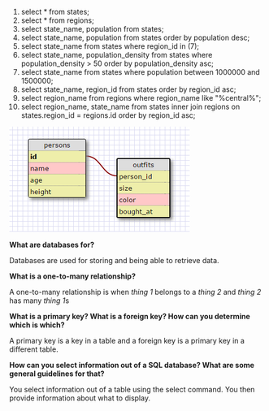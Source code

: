 1. select * from states;
2. select * from regions;
3. select state_name, population from states;
4. select state_name, population from states order by population desc;
5. select state_name from states where region_id in (7);
6. select state_name, population_density from states where population_density > 50 order by population_density asc;
7. select state_name from states where population between 1000000 and 1500000;
8. select state_name, region_id from states order by region_id asc;
9. select region_name from regions where region_name like "%central%";
10. select region_name, state_name from states inner join regions on states.region_id = regions.id order by region_id asc;

![persons-outfits schema](persons-outfits%20schema.png)

**What are databases for?**

Databases are used for storing and being able to retrieve data.

**What is a one-to-many relationship?**

A one-to-many relationship is when *thing 1* belongs to a *thing 2* and *thing 2* has many *thing 1*s

**What is a primary key? What is a foreign key? How can you determine which is which?**

A primary key is a key in a table and a foreign key is a primary key in a different table.

**How can you select information out of a SQL database? What are some general guidelines for that?**

You select information out of a table using the select command. You then provide information about what to display.